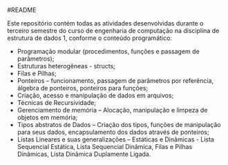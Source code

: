 #README

Este repositório contém todas as atividades desenvolvidas durante o terceiro semestre do curso de engenharia de computação na disciplina de estrutura de dados 1, conforme o conteúdo programático:
- Programação modular (procedimentos, funções e passagem de parâmetros);
- Estruturas heterogêneas - structs;
- Filas e Pilhas;
- Ponteiros – funcionamento, passagem de parâmetros por referência, álgebra de ponteiros, ponteiros para funções;
- Criação, acesso e manipulação de dados em arquivos;
- Técnicas de Recursividade;
- Gerenciamento de memória – Alocação, manipulação e limpeza de objetos em memória;
- Tipos abstratos de Dados – Criação dos tipos, funções de manipulação para seus dados, encapsulamento dos dados através de ponteiros;
- Listas Lineares e suas generalizações – Estáticas e Dinâmicas - Lista Sequencial Estática, Lista Sequencial Dinâmica, Filas e Pilhas Dinâmicas, Lista Dinâmica Duplamente Ligada.

